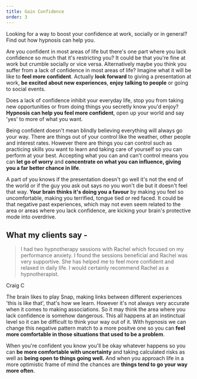 ```yaml
---
title: Gain Confidence
order: 3
---
```

Looking for a way to boost your confidence at work, socially or in general? Find out how hypnosis can help you. <!--more-->

Are you confident in most areas of life but there's one part where you lack confidence so much that it's restricting you? It could be that you're fine at work but crumble socially or vice versa. Alternatively maybe you think you suffer from a lack of confidence in most areas of life? Imagine what it will be like to **feel more confident**. Actually **look forward** to giving a presentation at work, **be excited about new experiences**, **enjoy talking to people** or going to social events.  <!--more-->

Does a lack of confidence inhibit your everyday life, stop you from taking new opportunities or from doing things you secretly know you'd enjoy? **Hypnosis can help you feel more confident**, open up your world and say 'yes' to more of what you want.

Being confident doesn't mean blindly believing everything will always go your way. There are things out of your control like the weather, other people and interest rates. However there are things you can control such as practicing skills you want to learn and taking care of yourself so you can perform at your best. Accepting what you can and can't control means you can **let go of worry** and **concentrate on what you can influence, giving you a far better chance in life**. 

A part of you knows if the presentation doesn't go well it's not the end of the world or if the guy you ask out says no you won't die but it doesn't feel that way. **Your brain thinks it's doing you a favour** by making you feel so uncomfortable, making you terrified, tongue tied or red faced. It could be that negative past experiences, which may not even seem related to the area or areas where you lack confidence, are kicking your brain's protective mode into overdrive. 

## What my clients say -

> I had two hypnotherapy sessions with Rachel which focused on my performance anxiety. I found the sessions beneficial and Rachel was very supportive. She has helped me to feel more confident and relaxed in daily life. I would certainly recommend Rachel as a hypnotherapist.
<div class="float-right">Craig C</div>

The brain likes to play Snap, making links between different experiences 'this is like that', that's how we learn. However it's not always very accurate when it comes to making associations. So it may think the area where you lack confidence is somehow dangerous. This all happens at an instinctual level so it can be difficult to think your way out of it. With hypnosis we can change this negative pattern match to a more positve one so you can **feel more comfortable in those situations that used to be a problem**. 

When you're confident you know you'll be okay whatever happens so you can **be more comfortable with uncertainty** and taking calculated risks as well as **being open to things going well.** And when you approach life in a more optimistic frame of mind the chances are **things tend to go your way more often**.
